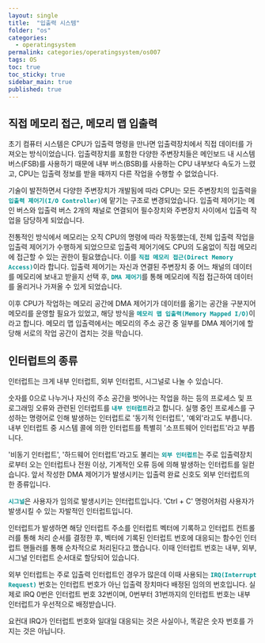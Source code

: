 ```yaml
---
layout: single
title:  "입출력 시스템"
folder: "os"
categories:
  - operatingsystem
permalink: categories/operatingsystem/os007
tags: OS
toc: true
toc_sticky: true
sidebar_main: true
published: true
---
```


## 직접 메모리 접근, 메모리 맵 입출력
초기 컴퓨터 시스템은 CPU가 입출력 명령을 만나면 입출력장치에서 직접 데이터를 가져오는 방식이었습니다. 입출력장치를 포함한 다양한 주변장치들은 메인보드 내 시스템 버스(FSB)를 사용하기 때문에 내부 버스(BSB)를 사용하는 CPU 내부보다 속도가 느렸고, CPU는 입출력 정보를 받을 때까지 다른 작업을 수행할 수 없었습니다.

기술이 발전하면서 다양한 주변장치가 개발됨에 따라 CPU는 모든 주변장치의 입출력을 <span style="color: rgb(3, 150, 150); font-weight: bold;">`입출력 제어기(I/O Controller)`</span>에 맡기는 구조로 변경되었습니다. 입출력 제어기는 메인 버스와 입출력 버스 2개의 채널로 연결되어 필수장치와 주변장치 사이에서 입출력 작업을 담당하게 되었습니다.

전통적인 방식에서 메모리는 오직 CPU의 명령에 따라 작동했는데, 전체 입출력 작업을 입출력 제어기가 수행하게 되었으므로 입출력 제어기에도 CPU의 도움없이 직접 메모리에 접근할 수 있는 권한이 필요했습니다. 이를 <span style="color: rgb(3, 150, 150); font-weight: bold;">`직접 메모리 접근(Direct Memory Access)`</span>이라 합니다. 입출력 제어기는 자신과 연결된 주변장치 중 어느 채널의 데이터를 메모리에 보내고 받을지 선택 후, <span style="color: rgb(3, 150, 150); font-weight: bold;">`DMA 제어기`</span>를 통해 메모리에 직접 접근하여 데이터를 올리거나 가져올 수 있게 되었습니다.

이후 CPU가 작업하는 메모리 공간에 DMA 제어기가 데이터를 옮기는 공간을 구분지어 메모리를 운영할 필요가 있었고, 해당 방식을 <span style="color: rgb(3, 150, 150); font-weight: bold;">`메모리 맵 입출력(Memory Mapped I/O)`</span>이라고 합니다. 메모리 맵 입출력에서는 메모리의 주소 공간 중 일부를 DMA 제어기에 할당해 서로의 작업 공간이 겹치는 것을 막습니다.

## 인터럽트의 종류
인터럽트는 크게 내부 인터럽트, 외부 인터럽트, 시그널로 나눌 수 있습니다.

숫자를 0으로 나누거나 자신의 주소 공간을 벗어나는 작업을 하는 등의 프로세스 및 프로그래밍 오류와 관련된 인터럽트를 <span style="color: rgb(3, 150, 150); font-weight: bold;">`내부 인터럽트`</span>라고 합니다. 실행 중인 프로세스를 구성하는 명령어로 인해 발생하는 인터럽트로 \'동기적 인터럽트\', \'예외\'라고도 부릅니다. 내부 인터럽트 중 시스템 콜에 의한 인터럽트를 특별히 \'소프트웨어 인터럽트\'라고 부릅니다.

\'비동기 인터럽트\', \'하드웨어 인터럽트\'라고도 불리는 <span style="color: rgb(3, 150, 150); font-weight: bold;">`외부 인터럽트`</span>는 주로 입출력장치로부터 오는 인터럽트나 전원 이상, 기계적인 오류 등에 의해 발생하는 인터럽트를 일컫습니다. 앞서 작성한 DMA 제어기가 발생시키는 입출력 완료 신호도 외부 인터럽트의 한 종류입니다.

<span style="color: rgb(3, 150, 150); font-weight: bold;">`시그널`</span>은 사용자가 임의로 발생시키는 인터럽트입니다. \'Ctrl + C\' 명령어처럼 사용자가 발생시킬 수 있는 자발적인 인터럽트입니다.

인터럽트가 발생하면 해당 인터럽트 주소를 인터럽트 벡터에 기록하고 인터럽트 컨트롤러를 통해 처리 순서를 결정한 후, 벡터에 기록된 인터럽트 번호에 대응되는 함수인 인터럽트 핸들러를 통해 순차적으로 처리된다고 했습니다. 이때 인터럽트 번호는 내부, 외부, 시그널 인터럽트 순서대로 할당되어 있습니다.

외부 인터럽트는 주로 입출력 인터럽트인 경우가 많은데 이때 사용되는 <span style="color: rgb(3, 150, 150); font-weight: bold;">`IRQ(Interrupt Request)`</span> 번호는 인터럽트 번호가 아닌 입출력 장치마다 배정된 임의의 번호입니다. 실제로 IRQ 0번은 인터럽트 번호 32번이며, 0번부터 31번까지의 인터럽트 번호는 내부 인터럽트가 우선적으로 배정받습니다.

요컨대 IRQ가 인터럽트 번호와 일대일 대응되는 것은 사실이나, 똑같은 숫자 번호를 가지는 것은 아닙니다.